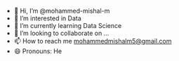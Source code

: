 - 👋 Hi, I’m @mohammed-mishal-m
- 👀 I’m interested in Data
- 🌱 I’m currently learning Data Science
- 💞️ I’m looking to collaborate on ...
- 📫 How to reach me mohammedmishalm5@gmail.com
- 😄 Pronouns: He
  

<!---
mohammed-mishal-m/mohammed-mishal-m is a ✨ special ✨ repository because its `README.md` (this file) appears on your GitHub profile.
You can click the Preview link to take a look at your changes.
--->

